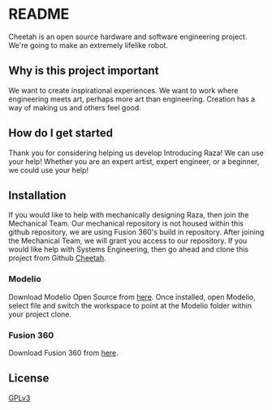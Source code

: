 # README

Cheetah is an open source hardware and software engineering project. We're going to make an extremely lifelike robot.


## Why is this project important

We want to create inspirational experiences. We want to work where engineering meets art, perhaps more art than engineering. Creation has a way of making us and others feel good. 

## How do I get started

Thank you for considering helping us develop Introducing Raza! We can use your help! Whether you are an expert artist, expert engineer, or a beginner, we could use your help!

## Installation 

If you would like to help with mechanically designing Raza, then join the Mechanical Team.  Our mechanical repository is not housed within this github repository, we are using Fusion 360's build in repository.  After joining the Mechanical Team, we will grant you access to our repository.  If you would like help with Systems Engineering, then go ahead and clone this project from Github [Cheetah](https://github.com/Engineerabot/Introducing-Raza).  
  
### Modelio

Download Modelio Open Source from [here](https://www.modelio.org/downloads/download-modelio.html).  Once installed, open Modelio, select file and switch the workspace to point at the Modelio folder within your project clone.

### Fusion 360

Download Fusion 360 from [here](https://www.autodesk.com/products/fusion-360/personal).

## License
[GPLv3](https://www.gnu.org/licenses/gpl-3.0.en.html)
